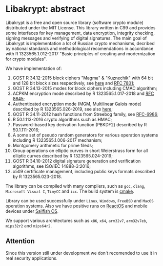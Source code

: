 # Libakrypt: abstract

Libakrypt is a free and open source library (software crypto module) distributed under
the MIT License. This library written in C99 and provides some interfaces for
key management, data encryption, integrity checking, signing messages and verifying
of digital signatures. The main goal of Libakrypt is implementation a lot of Russian
crypto mechanisms, decribed by national standards and methodological recomendations
in accordance with R 1323565.1.012-2017
"Basic principles of creating and modernization for crypto modules".

We have implementation of:

 1. GOST R 34.12-2015 block ciphers "Magma" & "Kuznechik" with 64 bit and 128 bit block sizes respectively,
  see [here](https://datatracker.ietf.org/doc/draft-dolmatov-magma/) and [RFC 7801](https://tools.ietf.org/html/rfc7801);
 2. GOST R 34.13-2015 modes for block ciphers including CMAC algorithm;
 3. ACPKM encryption mode described by R 1323565.1.017-2018 and [RFC 8645](https://tools.ietf.org/html/rfc8645);
 4. Authenticated encryption mode (MGM, Multilinear Galois mode) described by R 1323565.026-2019,
 see also [here](https://datatracker.ietf.org/doc/draft-smyshlyaev-mgm/);
 5. GOST R 34.11-2012 hash functions from Streebog family, see [RFC-6986](https://tools.ietf.org/html/rfc6986);
 6. R 50.1.113-2016 crypto algorithms such as HMAC;
 7. Password-based key derivation function (PBKDF2) described by R 50.1.111-2016;
 8. A some set of pseudo random generators for various operation systems including R 1323565.1.006-2017 mechanism;
 9. Montgomery arithmetic for prime fileds;
10. Group operations on elliptic curves in short Weierstrass form for all elliptic curves described by R 1323565.024-2019;
11. GOST R 34.10-2012 digital signature generation and verification algorithms, see ISO/IEC 14888-3:2016;
12. x509 certificate management, including public keys formats described by R 1323565.023-2018.

The library can be compiled with many compilers,
such as `gcc`, `clang`, `Microsoft Visual C`, `TinyCC` and `icc`.
The build system is [cmake](https://cmake.org/).

Library can be used successfully under `Linux`, `Windows`, `FreeBSD` and `MacOS` operation systems.
Also we have positive runs on [ReactOS](https://reactos.org) and mobile devices under [Sailfish OS](https://sailfishos.org/).

We support various architectures such as `x86`, `x64`, `arm32v7`, `arm32v7eb`, `mips32r2` and `mips64r2`.

## Attention

Since this version still under development we don't recomended to use it
in real security applications.
